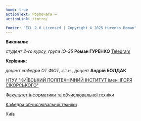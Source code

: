 ```yaml
---
home: true
actionText: Розпочати →
actionLink: /intro/

footer: "ECL 2.0 Licensed | Copyright © 2025 Hurenko Roman"
---
```



**Виконали:** 

*студент 2-го курсу, групи ІО-35*<span padding-right:5em></span> **Роман ГУРЕНКО** [Telegram](https://t.me/romaaafr)

**Керівник:**

*доцент кафедри ОТ ФІОТ, к.т.н., доцент*<span padding-right:5em></span> **Андрій БОЛДАК** 

[НТУУ "КИЇВСЬКИЙ ПОЛІТЕХНІЧНИЙ ІНСТИТУТ імені ІГОРЯ СІКОРСЬКОГО"](https://kpi.ua/)

[Факультет інформатики та обчислювальної техніки](https://fiot.kpi.ua/)

[Кафедра обчислювальної техніки](https://comsys.kpi.ua/)

Київ

